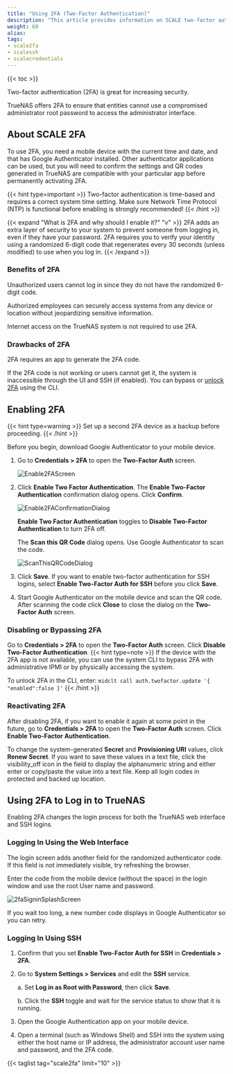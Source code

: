 ```yaml
---
title: "Using 2FA (Two-Factor Authentication)"
description: "This article provides information on SCALE two-factor authentication, setting it up, and logging in with it enabled."
weight: 60
alias:
tags:
- scale2fa
- scalessh
- scalecredentials
---
```



{{< toc >}}

Two-factor authentication (2FA) is great for increasing security.

TrueNAS offers 2FA to ensure that entities cannot use a compromised administrator root password to access the administrator interface.
## About SCALE 2FA
To use 2FA, you need a mobile device with the current time and date, and that has Google Authenticator installed.
Other authenticator applications can be used, but you will need to confirm the settings and QR codes generated in TrueNAS are compatible with your particular app before permanently activating 2FA.

{{< hint type=important >}}
Two-factor authentication is time-based and requires a correct system time setting. 
Make sure Network Time Protocol (NTP) is functional before enabling is strongly recommended!
{{< /hint >}}

{{< expand "What is 2FA and why should I enable it?" "v" >}}
2FA adds an extra layer of security to your system to prevent someone from logging in, even if they have your password. 
2FA requires you to verify your identity using a randomized 6-digit code that regenerates every 30 seconds (unless modified) to use when you log in.
{{< /expand >}}
### Benefits of 2FA

Unauthorized users cannot log in since they do not have the randomized 6-digit code.

Authorized employees can securely access systems from any device or location without jeopardizing sensitive information.

Internet access on the TrueNAS system is not required to use 2FA.

### Drawbacks of 2FA

2FA requires an app to generate the 2FA code.

If the 2FA code is not working or users cannot get it, the system is inaccessible through the UI and SSH (if enabled). You can bypass or [unlock 2FA](#disabling-or-bypassing-2fa) using the CLI.

## Enabling 2FA

{{< hint type=warning >}}
Set up a second 2FA device as a backup before proceeding.
{{< /hint >}}

Before you begin, download Google Authenticator to your mobile device.

1. Go to **Credentials > 2FA** to open the **Two-Factor Auth** screen.
   
   ![Enable2FAScreen](/images/SCALE/22.12/Enable2FAScreen.png "Enable 2FA User Settings")

2. Click **Enable Two Factor Authentication**. The **Enable Two-Factor Authentication** confirmation dialog opens. Click **Confirm**.
  
   ![Enable2FAConfirmationDialog](/images/SCALE/22.12/Enable2FAConfirmationDialog.png "Enable 2FA Confirmation")

   **Enable Two Factor Authentication** toggles to **Disable Two-Factor Authentication** to turn 2FA off.

   The **Scan this QR Code** dialog opens. Use Google Authenticator to scan the code.

   ![ScanThisQRCodeDialog](/images/SCALE/22.12/ScanThisQRCodeDialog.png "Scan This QR Code")

3. Click **Save**.
   If you want to enable two-factor authentication for SSH logins, select **Enable Two-Factor Auth for SSH** before you click **Save**.

4. Start Google Authenticator on the mobile device and scan the QR code. 
   After scanning the code click **Close** to close the dialog on the **Two-Factor Auth** screen.

### Disabling or Bypassing 2FA

Go to **Credentials > 2FA** to open the **Two-Factor Auth** screen. Click **Disable Two-Factor Authentication**.
{{< hint type=note >}}
If the device with the 2FA app is not available, you can use the system CLI to bypass 2FA with administrative IPMI or by physically accessing the system. 

To unlock 2FA in the CLI, enter:  `midclt call auth.twofactor.update '{ "enabled":false }'`
{{< /hint >}}

### Reactivating 2FA

After disabling 2FA, if you want to enable it again at some point in the future, go to **Credentials > 2FA** to open the **Two-Factor Auth** screen. 
Click **Enable Two-Factor Authentication**.

To change the system-generated **Secret** and **Provisioning URI** values, click **Renew Secret**. 
If you want to save these values in a text file, click the <span class="material-icons">visibility_off</span> icon in the field to display the alphanumeric string and either enter or copy/paste the value into a text file.
Keep all login codes in protected and backed up location.

## Using 2FA to Log in to TrueNAS

Enabling 2FA changes the login process for both the TrueNAS web interface and SSH logins.

### Logging In Using the Web Interface
The login screen adds another field for the randomized authenticator code. If this field is not immediately visible, try refreshing the browser.

Enter the code from the mobile device (without the space) in the login window and use the root User name and password. 

![2faSigninSplashScreen](/images/SCALE/22.12/2faSigninSplashScreen.png "2FA Sign-In Screen")

If you wait too long, a new number code displays in Google Authenticator so you can retry.

### Logging In Using SSH

1. Confirm that you set **Enable Two-Factor Auth for SSH** in **Credentials > 2FA**.

2. Go to **System Settings > Services** and edit the **SSH** service.

   a. Set **Log in as Root with Password**, then click **Save**.

   b. Click the **SSH** toggle and wait for the service status to show that it is running.

3.  Open the Google Authentication app on your mobile device.

4. Open a terminal (such as Windows Shell) and SSH into the system using either the host name or IP address, the administrator account user name and password, and the 2FA code.
   

{{< taglist tag="scale2fa" limit="10" >}}
